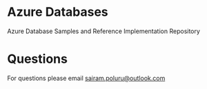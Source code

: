 # Azure Databases
Azure Database Samples and Reference Implementation Repository

# Questions
For questions please email sairam.poluru@outlook.com

